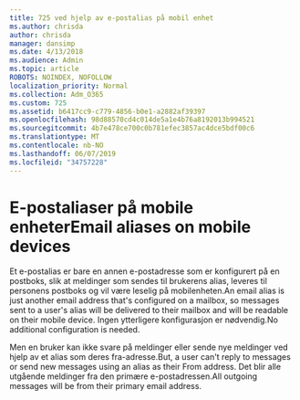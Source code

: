 ```yaml
---
title: 725 ved hjelp av e-postalias på mobil enhet
ms.author: chrisda
author: chrisda
manager: dansimp
ms.date: 4/13/2018
ms.audience: Admin
ms.topic: article
ROBOTS: NOINDEX, NOFOLLOW
localization_priority: Normal
ms.collection: Adm_O365
ms.custom: 725
ms.assetid: b6417cc9-c779-4856-b0e1-a2882af39397
ms.openlocfilehash: 98d88570cd4c014de5a1e4b76a8192013b994521
ms.sourcegitcommit: 4b7e478ce700c0b781efec3857ac4dce5bdf00c6
ms.translationtype: MT
ms.contentlocale: nb-NO
ms.lasthandoff: 06/07/2019
ms.locfileid: "34757228"
---
```

# <a name="email-aliases-on-mobile-devices"></a><span data-ttu-id="32b2f-102">E-postaliaser på mobile enheter</span><span class="sxs-lookup"><span data-stu-id="32b2f-102">Email aliases on mobile devices</span></span>

<span data-ttu-id="32b2f-103">Et e-postalias er bare en annen e-postadresse som er konfigurert på en postboks, slik at meldinger som sendes til brukerens alias, leveres til personens postboks og vil være leselig på mobilenheten.</span><span class="sxs-lookup"><span data-stu-id="32b2f-103">An email alias is just another email address that's configured on a mailbox, so messages sent to a user's alias will be delivered to their mailbox and will be readable on their mobile device.</span></span> <span data-ttu-id="32b2f-104">Ingen ytterligere konfigurasjon er nødvendig.</span><span class="sxs-lookup"><span data-stu-id="32b2f-104">No additional configuration is needed.</span></span>

<span data-ttu-id="32b2f-105">Men en bruker kan ikke svare på meldinger eller sende nye meldinger ved hjelp av et alias som deres fra-adresse.</span><span class="sxs-lookup"><span data-stu-id="32b2f-105">But, a user can't reply to messages or send new messages using an alias as their From address.</span></span> <span data-ttu-id="32b2f-106">Det blir alle utgående meldinger fra den primære e-postadressen.</span><span class="sxs-lookup"><span data-stu-id="32b2f-106">All outgoing messages will be from their primary email address.</span></span>
